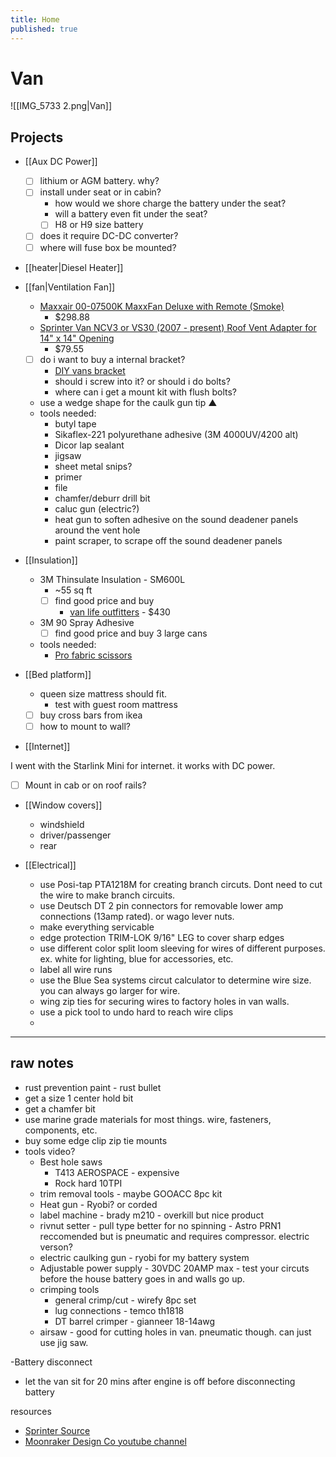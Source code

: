 ```yaml
---
title: Home
published: true
---
```


# Van

![[IMG_5733 2.png|Van]]

## Projects

- [[Aux DC Power]]

  - [ ] lithium or AGM battery. why?
  - [ ] install under seat or in cabin?
    - how would we shore charge the battery under the seat?
    - will a battery even fit under the seat?
    - [ ] H8 or H9 size battery
  - [ ] does it require DC-DC converter?
  - [ ] where will fuse box be mounted?

- [[heater|Diesel Heater]]

- [[fan|Ventilation Fan]]

  - [Maxxair 00-07500K MaxxFan Deluxe with Remote (Smoke)](https://orionvangear.com/collections/fans/products/maxxair-00-07500k-maxxfan-deluxe-with-remote-smoke)
    - $298.88
  - [Sprinter Van NCV3 or VS30 (2007 - present) Roof Vent Adapter for 14" x 14" Opening](https://diyvan.com/collections/roof-vent-adapters/products/sprinter-van-roof-vent-adapter-for-14-x-14-opening?variant=44047109783771)
    - $79.55
  - [ ] do i want to buy a internal bracket?
    - [DIY vans bracket](https://diyvan.com/collections/sprinter-products/products/interior-backing-frame-for-vent-installation-for-14-x-14-opening?variant=42111839633627)
    - should i screw into it? or should i do bolts?
    - where can i get a mount kit with flush bolts?
  - use a wedge shape for the caulk gun tip ▲
  - tools needed:
    - butyl tape
    - Sikaflex-221 polyurethane adhesive (3M 4000UV/4200 alt)
    - Dicor lap sealant
    - jigsaw
    - sheet metal snips?
    - primer
    - file
    - chamfer/deburr drill bit
    - caluc gun (electric?)
    - heat gun to soften adhesive on the sound deadener panels around the vent hole
    - paint scraper, to scrape off the sound deadener panels

- [[Insulation]]

  - 3M Thinsulate Insulation - SM600L
    - ~55 sq ft
    - [ ] find good price and buy
      - [van life outfitters](https://www.vanlifeoutfitters.com/store/3m-thinsulate-sm600l-insulation/) - $430
  - 3M 90 Spray Adhesive
    - [ ] find good price and buy 3 large cans
  - tools needed:
    - [Pro fabric scissors](https://www.amazon.com/LIVINGO-Multi-Purpose-Stainless-Dressmaking-Professional/dp/B0D8F41LBD/ref=as_li_ss_tl?dchild=1&keywords=fabric%2Bscissors&qid=1599167223&sr=8-1-spons&spLa=ZW5jcnlwdGVkUXVhbGlmaWVyPUFHWTI4QUlDQTZVSUkmZW5jcnlwdGVkSWQ9QTAxNzc3NThGSzRPRUhCRjM4WFQmZW5jcnlwdGVkQWRJZD1BMDk2MjMzNDI3RjY4UTI5RjhLMlcmd2lkZ2V0TmFtZT1zcF9hdGYmYWN0aW9uPWNsaWNrUmVkaXJlY3QmZG9Ob3RMb2dDbGljaz10cnVl&linkCode=sl1&tag=vanlifeoutf0f-20&linkId=81ce4e350e7b8bb2a29df3a84006d722&language=en_US&th=1)

- [[Bed platform]]

  - queen size mattress should fit.
    - test with guest room mattress
  - [ ] buy cross bars from ikea
  - [ ] how to mount to wall?

- [[Internet]]

I went with the Starlink Mini for internet. it works with DC power.

- [ ] Mount in cab or on roof rails?

- [[Window covers]]

  - windshield
  - driver/passenger
  - rear

- [[Electrical]]
  - use Posi-tap PTA1218M for creating branch circuts. Dont need to cut the wire to make branch circuits.
  - use Deutsch DT 2 pin connectors for removable lower amp connections (13amp rated). or wago lever nuts.
  - make everything servicable
  - edge protection TRIM-LOK 9/16" LEG to cover sharp edges
  - use different color split loom sleeving for wires of different purposes. ex. white for lighting, blue for accessories, etc.
  - label all wire runs
  - use the Blue Sea systems circut calculator to determine wire size. you can always go larger for wire.
  - wing zip ties for securing wires to factory holes in van walls.
  - use a pick tool to undo hard to reach wire clips
  -

---

## raw notes

- rust prevention paint - rust bullet
- get a size 1 center hold bit
- get a chamfer bit
- use marine grade materials for most things. wire, fasteners, components, etc.
- buy some edge clip zip tie mounts
- tools video?
  - Best hole saws
    - T413 AEROSPACE - expensive
    - Rock hard 10TPI
  - trim removal tools - maybe GOOACC 8pc kit
  - Heat gun - Ryobi? or corded
  - label machine - brady m210 - overkill but nice product
  - rivnut setter - pull type better for no spinning - Astro PRN1 reccomended but is pneumatic and requires compressor. electric verson?
  - electric caulking gun - ryobi for my battery system
  - Adjustable power supply - 30VDC 20AMP max - test your circuts before the house battery goes in and walls go up.
  - crimping tools
    - general crimp/cut - wirefy 8pc set
    - lug connections - temco th1818
    - DT barrel crimper - gianneer 18-14awg
  - airsaw - good for cutting holes in van. pneumatic though. can just use jig saw.

-Battery disconnect

- let the van sit for 20 mins after engine is off before disconnecting battery

resources

- [Sprinter Source](https://sprinter-source.com/)
- [Moonraker Design Co youtube channel](https://www.youtube.com/@moonrakerdesign)
